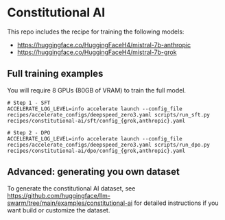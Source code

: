 # Constitutional AI 

This repo includes the recipe for training the following models:

* https://huggingface.co/HuggingFaceH4/mistral-7b-anthropic
* https://huggingface.co/HuggingFaceH4/mistral-7b-grok


## Full training examples

You will require 8 GPUs (80GB of VRAM) to train the full model.
```shell
# Step 1 - SFT
ACCELERATE_LOG_LEVEL=info accelerate launch --config_file recipes/accelerate_configs/deepspeed_zero3.yaml scripts/run_sft.py recipes/constitutional-ai/sft/config_{grok,anthropic}.yaml

# Step 2 - DPO
ACCELERATE_LOG_LEVEL=info accelerate launch --config_file recipes/accelerate_configs/deepspeed_zero3.yaml scripts/run_dpo.py recipes/constitutional-ai/dpo/config_{grok,anthropic}.yaml
```


## Advanced: generating you own dataset

To generate the constitutional AI dataset, see https://github.com/huggingface/llm-swarm/tree/main/examples/constitutional-ai for detailed instructions if you want build or customize the dataset. 
